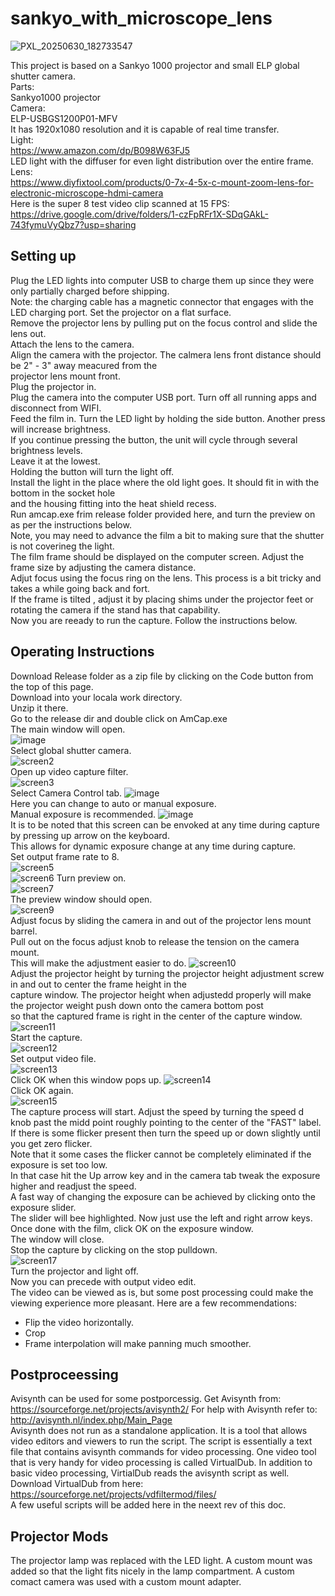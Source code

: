 # sankyo_with_microscope_lens  

![PXL_20250630_182733547](https://github.com/user-attachments/assets/af2bfed7-8a1a-4bb1-afcc-463e0f3d297c)

This project is based on a Sankyo 1000 projector and small ELP global shutter camera.  
Parts:  
Sankyo1000 projector  
Camera:  
ELP-USBGS1200P01-MFV  
It has 1920x1080 resolution and it is capable of real time transfer.  
Light:  
https://www.amazon.com/dp/B098W63FJ5  
LED light with the diffuser for even light distribution over the entire frame.  
Lens:  
https://www.diyfixtool.com/products/0-7x-4-5x-c-mount-zoom-lens-for-electronic-microscope-hdmi-camera  
Here is the super 8 test video clip scanned at 15 FPS:  
https://drive.google.com/drive/folders/1-czFpRFr1X-SDqGAkL-743fymuVyQbz7?usp=sharing

## Setting up  
Plug the LED lights into computer USB to charge them up since they were only partially charged before shipping.  
Note: the charging cable has a magnetic connector that engages with the LED charging port.
Set the projector on a flat surface.  
Remove the projector lens by pulling put on the focus control and slide the lens out.  
Attach the lens to the camera.  
Align the camera with the projector. The calmera lens front distance should be 2" - 3" away meacured from the   
projector lens mount front.  
Plug the projector in.   
Plug the camera into the computer USB port. Turn off all running apps and disconnect from WIFI.  
Feed the film in. 
Turn the LED light by holding the side button. Another press will increase brightness.  
If you continue pressing the button, the unit will cycle through several brightness levels.  
Leave it at the lowest.  
Holding the button will turn the light off.  
Install the light in the place where the old light goes. It should fit in with the bottom in the socket hole  
and the housing fitting into the heat shield recess.  
Run amcap.exe frim release folder provided here, and turn the preview on as per the instructions below.  
Note, you may need to advance the film a bit to making sure that the shutter is not coverineg the light.  
The film frame should be displayed on the computer screen. Adjust the frame size by adjusting the camera distance.  
Adjut focus using the focus ring on the lens.  This process is a bit tricky and takes a while going back and fort.  
If the frame is tilted , adjust it by placing shims under the projector feet or rotating the camera if the stand has that capability.    
Now you are reeady to run the capture. Follow the instructions below.

## Operating Instructions  
Download Release folder as a zip file by clicking on the Code button from the top of this page.   
Download into your locala work directory.  
Unzip it there.  
Go to the release dir and double click on AmCap.exe   
The main window will open.  
![image](https://github.com/user-attachments/assets/8b795462-a885-40b0-ae48-b7304b1577a2)  
Select global shutter camera.  
![screen2](https://github.com/vintagefilmography/sankyo_real_time_capture/assets/48537944/31432177-792d-4b24-bf06-d58ea61afefd)   
Open up video capture filter.  
![screen3](https://github.com/vintagefilmography/sankyo_real_time_capture/assets/48537944/b4812322-0bca-478c-beda-bf30eee6fdd3)  
Select Camera Control tab. 
![image](https://github.com/user-attachments/assets/426ed035-6ade-402f-abab-6f343c46cdec)  
Here you can change to auto or manual exposure.  
Manual exposure is recommended.
![image](https://github.com/user-attachments/assets/fae7940e-4849-44e3-a883-49258a79be5d)  
It is to be noted that this screen can be envoked at any time during capture by pressing up arrow on the keyboard.  
This allows for dynamic exposure change at any time during capture.  
Set output frame rate to 8.  
![screen5](https://github.com/vintagefilmography/sankyo_real_time_capture/assets/48537944/1a741eb8-49dd-4831-aec7-0d6521a3948e)  
![screen6](https://github.com/vintagefilmography/sankyo_real_time_capture/assets/48537944/5b482be2-e268-4174-b48d-42a687adceef)
Turn preview on.  
![screen7](https://github.com/vintagefilmography/sankyo_real_time_capture/assets/48537944/b5dfb735-9e85-470e-95a3-6d5c262c856e)  
The preview window should open.  
![screen9](https://github.com/vintagefilmography/sankyo_real_time_capture/assets/48537944/2edda9b2-7c0b-4870-aebd-e29851d7fd61)  
Adjust focus by sliding the camera in and out of the projector lens mount barrel.  
Pull out on the focus adjust knob to release the tension on the camera mount.  
This will make the adjustment easier to do. 
![screen10](https://github.com/vintagefilmography/sankyo_real_time_capture/assets/48537944/96c1e6b2-c46a-439d-ae76-0a1c5af9ffa3)  
Adjust the projector height by turning the projector height adjustment screw in and out to center the frame height in the   
capture window. The projector height when adjustedd properly will make the projector weight push down onto the camera bottom post  
so that the captured frame is right in the center of the capture window.  
![screen11](https://github.com/vintagefilmography/sankyo_real_time_capture/assets/48537944/dbf3b95c-0e63-4b4e-b1b0-185b029f04d4)  
Start the capture.  
![screen12](https://github.com/vintagefilmography/sankyo_real_time_capture/assets/48537944/5bb53971-cb2d-4c95-b7f4-99318d242bf9)  
Set output video file.  
![screen13](https://github.com/vintagefilmography/sankyo_real_time_capture/assets/48537944/de5209ed-7510-4460-97d2-f7a3f31f4f97)  
Click OK when this window pops up.
![screen14](https://github.com/vintagefilmography/sankyo_real_time_capture/assets/48537944/f70f5417-bf1b-4405-aef5-2c292a1e8d5f)  
Click OK again.  
![screen15](https://github.com/vintagefilmography/sankyo_real_time_capture/assets/48537944/76b3038c-7292-48cc-bf5a-9aa963c6efaf)  
The capture process will start.
Adjust the speed by turning the speed d knob past the midd point roughly pointing to the center of the "FAST" label.
If there is some flicker present then turn the speed up or down slightly until you get zero flicker.  
Note that it some cases the flicker cannot be completely eliminated if the exposure is set too low.  
In that case hit the Up arrow key and in the camera tab tweak the exposure higher and readjust the speed.  
A fast way of changing the exposure can be achieved by clicking onto the exposure slider.  
The slider will bee highlighted. Now just use the left and right arrow keys.  
Once done  with the  film, click OK on the exposure window.  
The window will close.  
Stop the capture by clicking on the stop  pulldown.  
![screen17](https://github.com/vintagefilmography/sankyo_real_time_capture/assets/48537944/9fc70d23-b582-4c23-8853-8ff1a3ed9c58)  
Turn the projector and light off.  
Now you can precede with output video edit.  
The video can be viewed as is, but some post processing could make the viewing
experience more pleasant.
Here are a few recommendations:
-  Flip the video horizontally.
-  Crop
-  Frame interpolation will make panning much smoother.

## Postproceessing
Avisynth can be used for some postporcessig.  Get Avisynth from:
https://sourceforge.net/projects/avisynth2/
For help with Avisynth refer to:  
http://avisynth.nl/index.php/Main_Page  
Avisynth does not run as a standalone application. It is a tool that allows video editors and viewers to run the script.
The script is essentially a text file that contains avisynth commands for video processing.
One video tool that is very handy for video processing is called VirtualDub.
In addition to basic video processing, VirtialDub reads the avisynth script as well.
Download VirtualDub from here:
https://sourceforge.net/projects/vdfiltermod/files/  
A few useful scripts will be added here in the neext rev of this doc.

## Projector Mods
The projector lamp was replaced with the LED light. 
A custom mount was added so that the light fits nicely in the lamp compartment. 
A custom comact camera was used with a custom mount adapter.  
